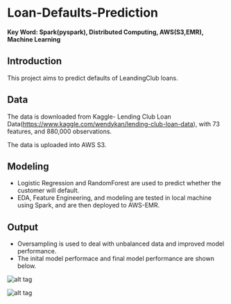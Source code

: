 # Loan-Defaults-Prediction

**Key Word: Spark(pyspark), Distributed Computing, AWS(S3,EMR), Machine Learning**

## Introduction
This project aims to predict defaults of LeandingClub loans. 

## Data
The data is downloaded from Kaggle- Lending Club Loan Data(https://www.kaggle.com/wendykan/lending-club-loan-data), with 73 features, and 880,000 observations.

The data is uploaded into AWS S3.

## Modeling
* Logistic Regression and RandomForest are used to predict whether the customer will default.
* EDA, Feature Engineering, and modeling are tested in local machine using Spark, and are then deployed to AWS-EMR. 

## Output

* Oversampling is used to deal with unbalanced data and improved model performance.
* The inital model performace and final model performance are shown below. 

![alt tag](https://github.com/qianmx/Loan-Defaults-Prediction/blob/master/gitplot/output1.png)

![alt tag](https://github.com/qianmx/Loan-Defaults-Prediction/blob/master/gitplot/output2.png)








